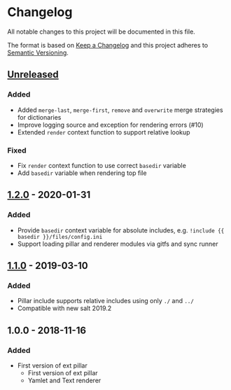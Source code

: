 # Changelog
All notable changes to this project will be documented in this file.

The format is based on [Keep a Changelog](http://keepachangelog.com/en/1.0.0/)
and this project adheres to [Semantic Versioning](http://semver.org/spec/v2.0.0.html).

## [Unreleased]
### Added
- Added `merge-last`, `merge-first`, `remove` and `overwrite` merge strategies for dictionaries
- Improve logging source and exception for rendering errors (#10)
- Extended `render` context function to support relative lookup

### Fixed
- Fix `render` context function to use correct `basedir` variable
- Add `basedir` variable when rendering top file

## [1.2.0] - 2020-01-31
### Added
- Provide `basedir` context variable for absolute includes, e.g. `!include {{ basedir }}/files/config.ini`
- Support loading pillar and renderer modules via gitfs and sync runner

## [1.1.0] - 2019-03-10
### Added
- Pillar include supports relative includes using only `./` and `../`
- Compatible with new salt 2019.2

## 1.0.0 - 2018-11-16
### Added
- First version of ext pillar
  - First version of ext pillar
  - Yamlet and Text renderer

[unreleased]: https://github.com/jgraichen/salt-tower/compare/v1.2.0...HEAD
[1.2.0]: https://github.com/jgraichen/salt-tower/compare/v1.1.0...v1.2.0
[1.1.0]: https://github.com/jgraichen/salt-tower/compare/v1.0.0...v1.1.0
